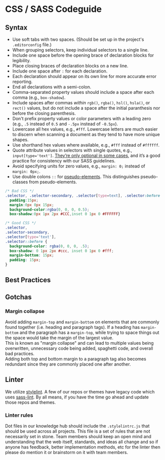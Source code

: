 # CSS / SASS Codeguide

## Syntax

- Use soft tabs with two spaces. (Should be set up in the project's `.editorconfig` file.)
- When grouping selectors, keep individual selectors to a single line.
- Include one space before the opening brace of declaration blocks for legibility.
- Place closing braces of declaration blocks on a new line.
- Include one space after `:` for each declaration.
- Each declaration should appear on its own line for more accurate error reporting.
- End all declarations with a semi-colon.
- Comma-separated property values should include a space after each comma (e.g., `box-shadow`).
- Include spaces after commas _within_ `rgb()`, `rgba()`, `hsl()`, `hsla()`, or `rect()` values, but do not include a space after the initial paranthesis nor before the closing parenthesis.
- Don't prefix property values or color parameters with a leading zero (e.g., `.5` instead of `0.5` and `-.5px` instead of `-0.5px`).
- Lowercase all hex values, e.g., `#fff`. Lowercase letters are much easier to discern when scanning a document as they tend to have more unique shapes.
- Use shorthand hex values where available, e.g., `#fff` instead of `#ffffff`.
- Quote attribute values in selectors with single quotes, e.g., `input[type='text']`. [They’re only optional in some cases](http://mathiasbynens.be/notes/unquoted-attribute-values#css), and it’s a good practice for consistency with our SASS guidelines.
- Avoid specifying units for zero values, e.g., `margin: 0;` instead of `margin: 0px;`.
- Use double colons `::` for [pseudo-elements](https://developer.mozilla.org/en-US/docs/Web/CSS/Pseudo-elements). This distinguishes pseudo-classes from pseudo-elements.

```css
/* Bad CSS */
.selector, .selector-secondary, .selector[type=text], .selector:before {
  padding:15px;
  margin:0px 0px 15px;
  background-color:rgba(0, 0, 0, 0.5);
  box-shadow:0px 1px 2px #CCC,inset 0 1px 0 #FFFFFF}

/* Good CSS */
.selector,
.selector-secondary,
.selector[type='text'],
.selector::before {
  background-color: rgba(0, 0, 0, .5);
  box-shadow: 0 1px 2px #ccc, inset 0 1px 0 #fff;
  margin-bottom: 15px;
  padding: 15px;
}
```

## Best Practices
## Gotchas
### Margin collapse
Avoid adding `margin-top` and `margin-bottom` on elements that are commonly found together (i.e. heading and paragraph tags). If a heading has `margin-bottom` and the paragraph has a `margin-top`, while trying to space things out the space would take the margin of the largest value.<br>
This is known as "margin collapse" and can lead to multiple values being overwritten, unnecessary code being added, spaghetti code, and overall bad practices.<br>
Adding both top and bottom margin to a paragraph tag also becomes redundant since they are commonly placed one after another.

## Linter
We utilize [stylelint](https://stylelint.io/). A few of our repos or themes have legacy code which uses [sass-lint](https://github.com/sasstools/sass-lint).
By all means, if you have the time go ahead and update those repos and themes.

### Linter rules
Dot files in our knowledge hub should include the `.stylelintrc.js` that should be used across all projects.
This file is a set of rules that are not necessarily set in stone. Team members should keep an open mind and understanding that the web itself, standards, and ideas all change and so if anyone has feedback, better implementation methods, etc for the linter then please do mention it or brainstorm on it with team members.
